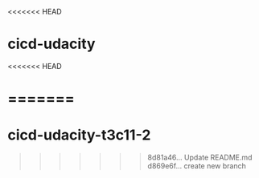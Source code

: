 <<<<<<< HEAD
# cicd-udacity
<<<<<<< HEAD

=======
=======
# cicd-udacity-t3c11-2
>>>>>>> 8d81a46... Update README.md
>>>>>>> d869e6f... create new branch
